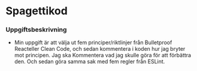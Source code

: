 # Spagettikod

### Uppgiftsbeskrivning

- Min uppgift är att välja ut fem principer/riktlinjer från Bulletproof Reacteller Clean Code, och sedan kommentera i koden hur jag bryter mot principen. Jag ska Kommentera vad jag skulle göra för att förbättra den. Och sedan göra samma sak med fem regler från ESLint.
